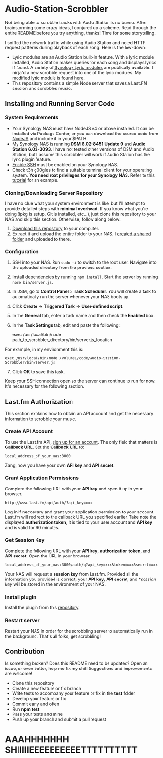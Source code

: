 # Audio-Station-Scrobbler

Not being able to scrobble tracks with Audio Station is no bueno. After brainstorming some crazy ideas, I conjured up a scheme. Read through the entire README before you try anything, thanks! Time for some storytelling.

I sniffed the network traffic while using Audio Station and noted HTTP request patterns during playback of each song. Here is the low-down:

* Lyric modules are an Audio Station built-in feature. With a lyric module installed, Audio Station makes queries for each song and displays lyrics if found. A variety of [Synology Lyric modules](https://bitbucket.org/franklai/synologylyric/overview) are publically available. I ninja'd a new scrobble request into one of the lyric modules. My modified lyric module is found [here](https://github.com/FTLam11/lyrical_fronk).
* This repository contains a simple Node server that saves a Last.FM session and scrobbles music. 

## Installing and Running Server Code

### System Requirements

* Your Synology NAS must have NodeJS v4 or above installed. It can be installed via Package Center, or you can download the source code from [NodeJS](https://nodejs.org/en/download/) and include it in your $PATH.
* My Synology NAS is running **DSM 6.02-8451 Update 9** and **Audio Station 6.02-3093**. I have not tested other versions of DSM and Audio Station, but I assume this scrobbler will work if Audio Station has the lyric plugin feature.
* [Enable SSH](https://www.synology.com/en-us/knowledgebase/DSM/help/DSM/AdminCenter/system_terminal) must be enabled on your Synology NAS. 
* Check t3h g00gles to find a suitable terminal client for your operating system. **You need root privileges for your Synology NAS.** Refer to this [tutorial](https://www.synology.com/en-us/knowledgebase/DSM/tutorial/General/How_to_login_to_DSM_with_root_permission_via_SSH_Telnet) for an example.

### Cloning/Downloading Server Repository

I have no clue what your system environment is like, but I'll attempt to provide detailed steps with **minimal overhead**. If you know what you're doing (ipkg is setup, Git is installed, etc...), just clone this repository to your NAS and skip this section. Otherwise, follow along below:

1. [Download this repository](https://github.com/FTLam11/Audio-Station-Scrobbler/archive/master.zip) to your computer.
2. Extract it and upload the entire folder to your NAS. I [created a shared folder](https://www.synology.com/en-us/knowledgebase/DSM/help/DSM/AdminCenter/file_share_create) and uploaded to there.

### Configuration

1. SSH into your NAS. Run `sudo -i` to switch to the root user. Navigate into the uploaded directory from the previous section.
2. Install dependencies by running `npm install`. Start the server by running `node bin/server.js`.
3. In DSM, go to **Control Panel** > **Task Scheduler**. You will create a task to automatically run the server whenever your NAS boots up.
4. Click **Create** -> **Triggered Task** -> **User-defined script**. 
5. In the **General** tab, enter a task name and then check the **Enabled** box.
6. In the **Task Settings** tab, edit and paste the following: 

    exec /usr/local/bin/node path_to_scrobbler_directory/bin/server.js_location

For example, in my environment this is:

    exec /usr/local/bin/node /volume1/code/Audio-Station-Scrobbler/bin/server.js

7. Click **OK** to save this task.

Keep your SSH connection open so the server can continue to run for now. It's necessary for the following section.

## Last.fm Authorization

This section explains how to obtain an API account and get the necessary information to scrobble your music.

### Create API Account

To use the Last.fm API, [sign up for an account](http://www.last.fm/api/account/create). The only field that matters is **Callback URL**. Set the **Callback URL** to:

    local_address_of_your_nas:3000

Zang, now you have your own **API key** and **API secret**.

### Grant Application Permissions

Complete the following URL with your **API key** and open it up in your browser.

    http://www.last.fm/api/auth/?api_key=xxx

Log in if neccesary and grant your application permission to your account. Last.fm will redirect to the callback URL you specified earlier. Take note the displayed **authorization token**, it is tied to your user account and **API key** and is valid for 60 minutes.

### Get Session Key

Complete the following URL with your **API key**, **authorization token**, and **API secret**. Open the URL in your browser.

    local_address_of_your_nas:3000/auth/q?api_key=xxx&token=xxx&secret=xxx

Your NAS will request a **session key** from Last.fm. Provided all the information you provided is correct, your **API key**, **API secret**, and **session key* will be stored in the environment of your NAS.

### Install plugin

Install the plugin from this [repository](https://github.com/FTLam11/lyrical_fronk).

### Restart server

Restart your NAS in order for the scrobbling server to automatically run in the background. That's all folks, get scrobbling!

## Contribution

Is something broken? Does this README need to be updated? Open an issue, or even better, help me fix my shit! Suggestions and improvements are welcome!

* Clone this repository
* Create a new feature or fix branch
* Write tests to accompany your feature or fix in the **test** folder
* Develop your feature or fix
* Commit early and often
* Run **npm test**
* Pass your tests and mine
* Push up your branch and submit a pull request

# AAAHHHHHHH SHIIIIIEEEEEEEEEETTTTTTTTTT

